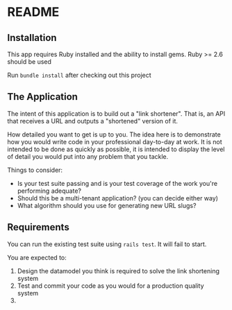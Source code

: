 # README

## Installation

This app requires Ruby installed and the ability to install gems.
Ruby >= 2.6 should be used

Run `bundle install` after checking out this project

## The Application

The intent of this application is to build out a "link shortener". That is,
an API that receives a URL and outputs a "shortened" version of it.

How detailed you want to get is up to you. The idea here is to demonstrate how
you would write code in your professional day-to-day at work. It is not intended
to be done as quickly as possible, it is intended to display the level of detail
you would put into any problem that you tackle.

Things to consider:

- Is your test suite passing and is your test coverage of the work you're performing adequate?
- Should this be a multi-tenant application? (you can decide either way)
- What algorithm should you use for generating new URL slugs?

## Requirements

You can run the existing test suite using `rails test`. It will fail to start.

You are expected to:

1. Design the datamodel you think is required to solve the link shortening system
2. Test and commit your code as you would for a production quality system
3.
